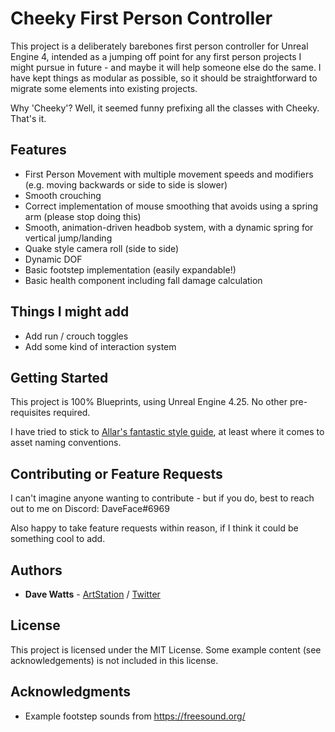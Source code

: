 # Cheeky First Person Controller

This project is a deliberately barebones first person controller for Unreal Engine 4, intended as a jumping off point for any first person projects I might pursue in future - and maybe it will help someone else do the same. I have kept things as modular as possible, so it should be straightforward to migrate some elements into existing projects.

Why 'Cheeky'? Well, it seemed funny prefixing all the classes with Cheeky. That's it.

## Features
- First Person Movement with multiple movement speeds and modifiers (e.g. moving backwards or side to side is slower)
- Smooth crouching
- Correct implementation of mouse smoothing that avoids using a spring arm (please stop doing this)
- Smooth, animation-driven headbob system, with a dynamic spring for vertical jump/landing
- Quake style camera roll (side to side)
- Dynamic DOF
- Basic footstep implementation (easily expandable!)
- Basic health component including fall damage calculation

## Things I might add
- Add run / crouch toggles
- Add some kind of interaction system

## Getting Started
This project is 100% Blueprints, using Unreal Engine 4.25. No other pre-requisites required.

I have tried to stick to [Allar's fantastic style guide](https://github.com/Allar/ue4-style-guide), at least where it comes to asset naming conventions.

## Contributing or Feature Requests
I can't imagine anyone wanting to contribute - but if you do, best to reach out to me on Discord: DaveFace#6969

Also happy to take feature requests within reason, if I think it could be something cool to add.

## Authors

* **Dave Watts** - [ArtStation](https://www.artstation.com/daveface) / [Twitter](https://twitter.com/therealdaveface)

## License

This project is licensed under the MIT License. Some example content (see acknowledgements) is not included in this license.

## Acknowledgments

- Example footstep sounds from https://freesound.org/
